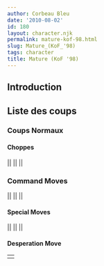 ```yaml
---
author: Corbeau Bleu
date: '2010-08-02'
id: 180
layout: character.njk
permalink: mature-kof-98.html
slug: Mature_(KoF_'98)
tags: character
title: Mature (KoF '98)
---
```


## Introduction

## Liste des coups

### Coups Normaux

#### Choppes

||
||
||

### Command Moves

||
||
||

#### Special Moves

||
||
||

#### Desperation Move

|     |
|-----|
|     |